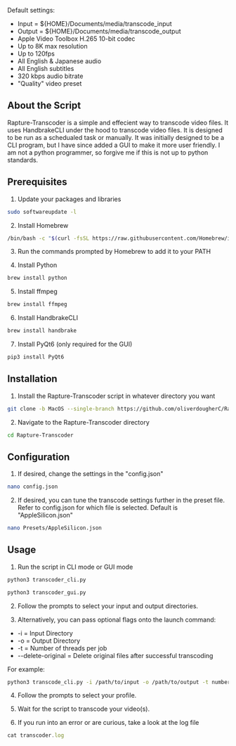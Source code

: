 Default settings:

* Input = ${HOME}/Documents/media/transcode_input
* Output = ${HOME}/Documents/media/transcode_output
* Apple Video Toolbox H.265 10-bit codec
* Up to 8K max resolution
* Up to 120fps
* All English & Japanese audio
* All English subtitles
* 320 kbps audio bitrate
* "Quality" video preset

<!-- ABOUT THE SCRIPT -->
## About the Script

Rapture-Transcoder is a simple and effecient way to transcode video files. It uses HandbrakeCLI under the hood to transcode video files. It is designed to be run as a schedualed task or manually. It was initially designed to be a CLI program, but I have since added a GUI to make it more user friendly. I am not a python programmer, so forgive me if this is not up to python standards.


<!-- PREREQUISITES -->
## Prerequisites

1. Update your packages and libraries
```sh
sudo softwareupdate -l
```

2. Install Homebrew
```sh
/bin/bash -c "$(curl -fsSL https://raw.githubusercontent.com/Homebrew/install/HEAD/install.sh)"
```

3. Run the commands prompted by Homebrew to add it to your PATH

4. Install Python
```sh
brew install python
```

5. Install ffmpeg
```sh
brew install ffmpeg
```

6. Install HandbrakeCLI
```sh
brew install handbrake 
```

7. Install PyQt6 (only required for the GUI)
```sh
pip3 install PyQt6
```


<!-- INSTALLATION -->
## Installation

1. Install the Rapture-Transcoder script in whatever directory you want
```sh
git clone -b MacOS --single-branch https://github.com/oliverdougherC/Rapture-Transcoder
```
2. Navigate to the Rapture-Transcoder directory
```sh
cd Rapture-Transcoder
```

<!-- CONFIGURATION -->
## Configuration

1. If desired, change the settings in the "config.json"
```sh
nano config.json
```

2. If desired, you can tune the transcode settings further in the preset file. Refer to config.json for which file is selected. Default is "AppleSilicon.json"
```sh
nano Presets/AppleSilicon.json
```




<!-- USAGE -->
## Usage

1. Run the script in CLI mode or GUI mode
```sh
python3 transcoder_cli.py
```
```sh
python3 transcoder_gui.py
```

2. Follow the prompts to select your input and output directories.

3. Alternatively, you can pass optional flags onto the launch command:

* -i = Input Directory
* -o = Output Directory
* -t = Number of threads per job
* --delete-original = Delete original files after successful transcoding

For example:
```sh
python3 transcode_cli.py -i /path/to/input -o /path/to/output -t number_of_threads --delete-original
```

4. Follow the prompts to select your profile.

5. Wait for the script to transcode your video(s).

6. If you run into an error or are curious, take a look at the log file
```js
cat transcoder.log
```


